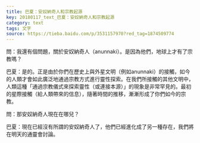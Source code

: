 ```yaml
---
title: 巴夏：安奴納奇人和宗教起源
key: 20180117_text_巴夏：安奴納奇人和宗教起源
category: text
tags: 文字
source: https://tieba.baidu.com/p/3531157970?red_tag=1874509774
---
```


問：我還有個問題，關於安奴納奇人（anunnaki）。是因為他們，地球上才有了宗教嗎？

巴夏：是的。正是由於你們在歷史上與外星文明（例如anunnaki）的接觸，如今的人類才會如此廣泛地通過宗教方式進行靈性探索。在我們所接觸的其他文明中，人類這種「通過宗教儀式來探索靈性（或連接本源）」的現象是非常罕見的。最初的星際接觸（給人類帶來的信息），隨著時間的推移，漸漸形成了你們如今的宗教。

問：那安奴納奇人現在在哪兒？

巴夏：現在已經沒有所謂的安奴納奇人了，他們已經進化成了另一種存在，我們將在明天的通靈會討論。

